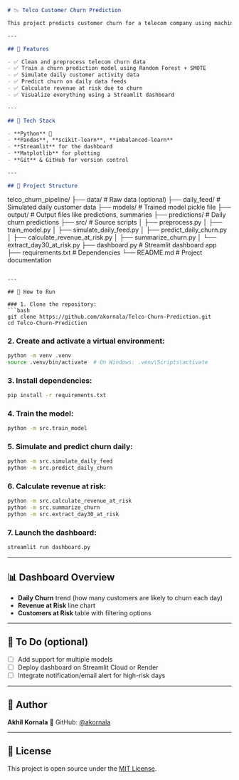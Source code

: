 ```markdown
# 📉 Telco Customer Churn Prediction

This project predicts customer churn for a telecom company using machine learning and visualizes daily churn and revenue at risk using an interactive dashboard.

---

## 🚀 Features

- ✅ Clean and preprocess telecom churn data
- ✅ Train a churn prediction model using Random Forest + SMOTE
- ✅ Simulate daily customer activity data
- ✅ Predict churn on daily data feeds
- ✅ Calculate revenue at risk due to churn
- ✅ Visualize everything using a Streamlit dashboard

---

## 🧰 Tech Stack

- **Python** 🐍
- **Pandas**, **scikit-learn**, **imbalanced-learn**
- **Streamlit** for the dashboard
- **Matplotlib** for plotting
- **Git** & GitHub for version control

---

## 📁 Project Structure

```

telco\_churn\_pipeline/
├── data/                     # Raw data (optional)
├── daily\_feed/               # Simulated daily customer data
├── models/                   # Trained model pickle file
├── output/                   # Output files like predictions, summaries
├── predictions/              # Daily churn predictions
├── src/                      # Source scripts
│   ├── preprocess.py
│   ├── train\_model.py
│   ├── simulate\_daily\_feed.py
│   ├── predict\_daily\_churn.py
│   ├── calculate\_revenue\_at\_risk.py
│   ├── summarize\_churn.py
│   └── extract\_day30\_at\_risk.py
├── dashboard.py              # Streamlit dashboard app
├── requirements.txt          # Dependencies
└── README.md                 # Project documentation

````

---

## 🧪 How to Run

### 1. Clone the repository:
```bash
git clone https://github.com/akornala/Telco-Churn-Prediction.git
cd Telco-Churn-Prediction
````

### 2. Create and activate a virtual environment:

```bash
python -m venv .venv
source .venv/bin/activate  # On Windows: .venv\Scripts\activate
```

### 3. Install dependencies:

```bash
pip install -r requirements.txt
```

### 4. Train the model:

```bash
python -m src.train_model
```

### 5. Simulate and predict churn daily:

```bash
python -m src.simulate_daily_feed
python -m src.predict_daily_churn
```

### 6. Calculate revenue at risk:

```bash
python -m src.calculate_revenue_at_risk
python -m src.summarize_churn
python -m src.extract_day30_at_risk
```

### 7. Launch the dashboard:

```bash
streamlit run dashboard.py
```

---

## 📊 Dashboard Overview

* **Daily Churn** trend (how many customers are likely to churn each day)
* **Revenue at Risk** line chart
* **Customers at Risk** table with filtering options

---

## 📌 To Do (optional)

* [ ] Add support for multiple models
* [ ] Deploy dashboard on Streamlit Cloud or Render
* [ ] Integrate notification/email alert for high-risk days

---

## 👤 Author

**Akhil Kornala**
🔗 GitHub: [@akornala](https://github.com/akornala)

---

## 📄 License

This project is open source under the [MIT License](LICENSE).

```
